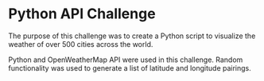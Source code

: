 # Python API Challenge

The purpose of this challenge was to create a Python script to visualize the weather of over 500 cities across the world.

Python and OpenWeatherMap API were used in this challenge. Random functionality was used to generate a list of latitude and longitude pairings.
